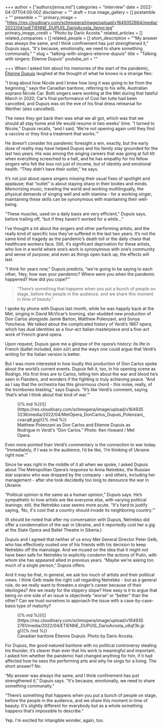 +++
author = ["authors/jenna.md"]
categories = "Interview"
date = 2022-04-07T04:00:00Z
disclaimer = ""
draft = true
image_gallery = []
postamble = ""
preamble = ""
primary_image = "https://res.cloudinary.com/schmopera/image/upload/v1649352664/media/2022/04/sqETIENNE_DUPUIS_DarioAcosta_itpnyr.jpg"
primary_image_credit = "Photo by Dario Acosta."
related_articles = []
related_companies = []
related_people = []
short_description = "“My answer was always the same, and I think confinement has just strengthened it,” Dupuis says. “It's because, emotionally, we need to share something communally.” "
slug = "talking-with-singers-etienne-dupuis"
title = "Talking with singers: Étienne Dupuis"
youtube_url = ""

+++
When I asked him about his memories of the start of the pandemic, [Étienne Dupuis](/scene/people/etienne-dupuis/) laughed at the thought of what he knows is a strange flex:

“I brag about how Nicole and I knew how long it was going to be from the beginning,” says the Canadian baritone, referring to his wife, Australian soprano Nicole Car. Both singers were working at the Met during that fateful March in 2020; Car’s final performance of Così fan tutte had been cancelled, and Dupuis was on the eve of his final dress rehearsal for Werther (also cancelled).

The news they got back then was what we all got, which was that we should all stay home and life would resume in two weeks’ time. “I turned to Nicole,” Dupuis recalls, “and I said, ‘We're not opening again until they find a vaccine or they find a treatment that works.’”

He doesn’t consider his pandemic foresight a win, exactly, but the early dose of reality may have helped Dupuis and his family stay grounded for the last two years. His was among the singing careers that was going at full tilt when everything screeched to a halt, and he has empathy for his fellow singers who felt the loss not just of income, but of identity and emotional health. “They didn’t have their outlet,” he says.

It’s not just about opera singers missing their usual fixes of spotlight and applause; that “outlet” is about staying sharp in their bodies and minds. Memorizing music, traveling the world and working multilingually, the physical demands of singing well and with stamina - for a working singer, maintaining these skills can be synonymous with maintaining their well-being.

“These muscles, used on a daily basis are very efficient,” Dupuis says, before trailing off, “but if they haven't worked for a while…”

I’ve thought a lot about the singers and other performing artists, and the really kind of specific loss they’ve suffered in the last two years. It’s not the same kind of tragedy as the pandemic’s death toll or the daily chaos that healthcare workers face. Still, it’s significant deprivation for these artists, who live in a world where one’s work is synonymous with one’s community and sense of purpose; and even as things open back up, the effects will last.

“I think for years now,” Dupuis predicts, “we're going to be saying to each other, ‘Hey, how was your pandemic? Where were you when the pandemic happened? How did you cope?’”

> “There’s something that happens when you put a bunch of people on stage, before the people in the audience, and we share this moment in time of beauty."

I spoke by phone with Dupuis last month, while he was happily back at the Met, singing in David McVicar’s looming, star-studded new production of Don Carlos alongside Jamie Barton, Matthew Polenzani, and Sonya Yoncheva. We talked about the complicated history of Verdi’s 1867 opera, which has dual identities as a four-act Italian masterpiece and a five-act work of French grand opera.

Upon request, Dupuis gave me a glimpse of the opera’s history: its life in French (ballet included, _bien sûr_) and the ways one could argue that Verdi’s writing for the Italian version is better.

But I was more interested in how loudly this production of Don Carlos spoke about the world’s current events. Dupuis felt it, too, in his opening scene as Rodrigo. His first lines are to Carlos, telling him about the war and blood he’s seen in Flanders, and wonders if the fighting is truly achieving peace. “And as I say that the orchestra has this ginormous chord - this noise, really, of the trombones blasting,” says Dupuis. “It’s like Verdi’s comment, saying ‘that’s what I think about that kind of war.’”

<figure data-type="image">{{% md %}}![](https://res.cloudinary.com/schmopera/image/upload/v1649353236/media/2022/04/MetOpera_DonCarlos_Dupuis_Polenzani_cvacq8.jpg){{% /md %}}

<figcaption>Matthew Polenzani as Don Carlos and Etienne Dupuis as Rodrigue in Verdi's “Don Carlos.” Photo: Ken Howard / Met Opera.</figcaption>

</figure>

Even more pointed than Verdi’s commentary is the connection to war today. “Immediately, if I was in the audience, I’d be like, ‘I’m thinking of Ukraine right now.’”

Since he was right in the middle of it all when we spoke, I asked Dupuis about The Metropolitan Opera’s response to Anna Netrebko, the Russian star soprano who was dropped by the company - and others, including her management - after she took decidedly too long to denounce the war in Ukraine.

“Political opinion is the same as a human opinion,” Dupuis says. He’s sympathetic to how artists are like everyone else, with varying political leanings; still, the Netrebko case seems more acute. “It's hard to justify saying, ‘No, it's cool that a country should invade its neighboring country.’”

(It should be noted that after my conversation with Dupuis, Netrebko did offer a condemnation of the war in Ukraine, and it reportedly cost her a gig at the State Opera and Ballet Theatre in Siberia.)

Dupuis and I agreed that neither of us envy Met General Director Peter Gelb, who has effectively ousted one of his friends with his decision to keep Netrebko off the mainstage. And we mused on the idea that it might not have been safe for Netrebko to explicitly condemn the actions of Putin, with whom she has appeared allied in previous years. “Maybe we're asking too much of a single person,” Dupuis offers.

And it may be that, in general, we ask too much of artists and their political views. I think Gelb made the right call regarding Netrebko - but as a general rule, do we really want to threaten a singer’s career because of their ideologies? Are we ready for the slippery slope? How easy is it to argue that being on one side of an issue is objectively “worse” or “better” than the other? Can we trust ourselves to approach the issue with a case-by-case-basis type of maturity?

<figure data-type="image">{{% md %}}![](https://res.cloudinary.com/schmopera/image/upload/v1649352761/media/2022/04/ETIENNE_DUPUIS_DarioAcosta_o6qf3k.jpg){{% /md %}}

<figcaption>Canadian baritone Étienne Dupuis. Photo by Dario Acosta.</figcaption>  
</figure>

For Dupuis, the good-natured baritone with no political controversy stealing his thunder, it’s clearer than ever that his work is meaningful and important. I asked him whether the pandemic had changed anything for him, if it had affected how he sees the performing arts and why he sings for a living. The short answer? No.

“My answer was always the same, and I think confinement has just strengthened it,” Dupuis says. “It's because, emotionally, we need to share something communally.”

“There’s something that happens when you put a bunch of people on stage, before the people in the audience, and we share this moment in time of beauty. It's slightly different for everybody but as a whole something happens that’s impossible to describe.”

Yep. I'm excited for intangible wonder, again, too.